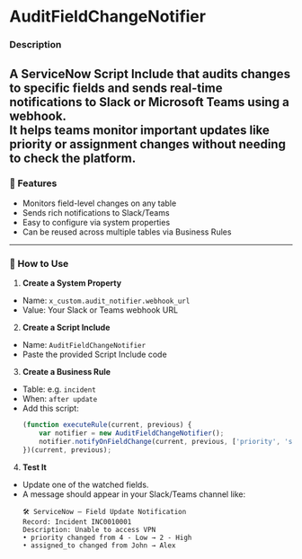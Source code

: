 #  AuditFieldChangeNotifier
### Description
A ServiceNow Script Include that audits changes to specific fields and sends real-time notifications to Slack or Microsoft Teams using a webhook.  
It helps teams monitor important updates like priority or assignment changes without needing to check the platform.
---
### 🔧 Features
- Monitors field-level changes on any table
- Sends rich notifications to Slack/Teams
- Easy to configure via system properties
- Can be reused across multiple tables via Business Rules
---
### 🧩 How to Use
1. **Create a System Property**
  - Name: `x_custom.audit_notifier.webhook_url`
  - Value: Your Slack or Teams webhook URL
2. **Create a Script Include**
  - Name: `AuditFieldChangeNotifier`
  - Paste the provided Script Include code
3. **Create a Business Rule**
  - Table: e.g. `incident`
  - When: `after update`
  - Add this script:
    ```js
    (function executeRule(current, previous) {
        var notifier = new AuditFieldChangeNotifier();
        notifier.notifyOnFieldChange(current, previous, ['priority', 'state', 'assigned_to']);
    })(current, previous);
    ```
4. **Test It**
  - Update one of the watched fields.
  - A message should appear in your Slack/Teams channel like:
    ```
    🛠️ ServiceNow — Field Update Notification
    Record: Incident INC0010001
    Description: Unable to access VPN
    • priority changed from 4 - Low → 2 - High
    • assigned_to changed from John → Alex
    ```
